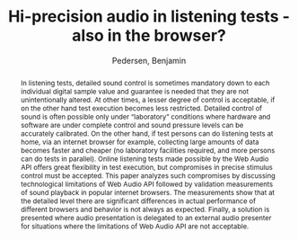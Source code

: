 --- 
title: "Hi-precision audio in listening tests - also in the browser?" 
abstract: "In listening tests, detailed sound control is sometimes mandatory down to each individual digital sample value and guarantee is needed that they are not unintentionally altered. At other times, a lesser degree of control is acceptable, if on the other hand test execution becomes less restricted. Detailed control of sound is often possible only under “laboratory” conditions where hardware and software are under complete control and sound pressure levels can be accurately calibrated. On the other hand, if test persons can do listening tests at home, via an internet browser for example, collecting large amounts of data becomes faster and cheaper (no laboratory facilities required, and more persons can do tests in parallel). Online listening tests made possible by the Web Audio API offers great flexibility in test execution, but compromises in precise stimulus control must be accepted. This paper analyzes such compromises by discussing technological limitations of Web Audio API followed by validation measurements of sound playback in popular internet browsers. The measurements show that at the detailed level there are significant differences in actual performance of different browsers and behavior is not always as expected. Finally, a solution is presented where audio presentation is delegated to an external audio presenter for situations where the limitations of Web Audio API are not acceptable." 
address: "London" 
author: "Pedersen, Benjamin"
webAuthor: "Benjamin Pedersen" 
booktitle: "Proceedings of the International Web Audio Conference" 
editor: "Thalmann, Florian and Ewert, Sebastian" 
month: "August"
pages: "" 
publisher: "Queen Mary University of London" 
series: "WAC '17"
track: "Poster"  
year: "2017" 
id: "2017_EA_28" 
tags: year2017
media: none 
pdflink: /_data/papers/pdf/2017/2017_28.pdf
ISSN: 2663-5844
---